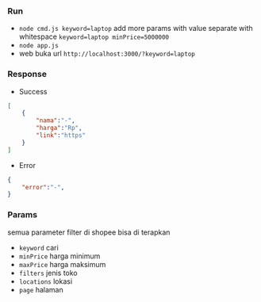 ### Run
- `node cmd.js keyword=laptop` add more params with value separate with whitespace `keyword=laptop minPrice=5000000`
- `node app.js`
- web buka url `http://localhost:3000/?keyword=laptop`

### Response
- Success
```json
[
    {
        "nama":"-",
        "harga":"Rp",
        "link":"https"
    }
]
```

- Error
```json
{
    "error":"-",
}
```


### Params

semua parameter filter di shopee bisa di terapkan

- `keyword` cari
- `minPrice` harga minimum
- `maxPrice` harga maksimum
- `filters` jenis toko
- `locations` lokasi
- `page` halaman